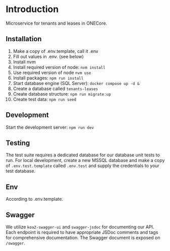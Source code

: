 # Introduction

Microservice for tenants and leases in ONECore.

## Installation

1. Make a copy of .env.template, call it .env
2. Fill out values in .env. (see below)
3. Install nvm
4. Install required version of node: `nvm install`
5. Use required version of node `nvm use`
6. Install packages: `npm run install`
7. Start database engine (SQL Server): `docker compose up -d &`
8. Create a database called `tenants-leases`
9. Create database structure: `npm run migrate:up`
10. Create test data: `npm run seed`

## Development

Start the development server: `npm run dev`

## Testing

The test suite requires a dedicated database for our database unit tests to run.
For local development, create a new MSSQL database and make a copy of `.env.test.template` called `.env.test` and supply
the credentials to your test database.

## Env

According to .env.template.

## Swagger

We utilize `koa2-swagger-ui` and `swagger-jsdoc` for documenting our API. Each endpoint is required to have appropriate
JSDoc comments and tags for comprehensive documentation. The Swagger document is exposed on `/swagger`.
